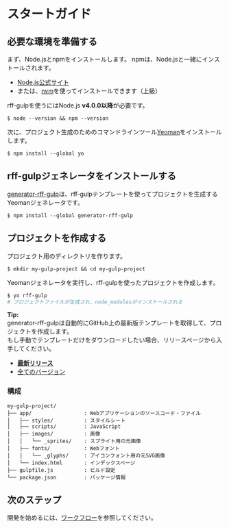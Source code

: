 # スタートガイド

## 必要な環境を準備する
まず、Node.jsとnpmをインストールします。
npmは、Node.jsと一緒にインストールされます。

- [Node.js公式サイト](https://nodejs.org)
- または、[nvm](https://github.com/creationix/nvm)を使ってインストールできます（上級）

rff-gulpを使うにはNode.js **v4.0.0以降**が必要です。
```
$ node --version && npm --version
```

次に、プロジェクト生成のためのコマンドラインツール[Yeoman](http://yeoman.io/)をインストールします。
```
$ npm install --global yo
```

## rff-gulpジェネレータをインストールする
[generator-rff-gulp](https://github.com/rakuten-frontend/generator-rff-gulp)は、rff-gulpテンプレートを使ってプロジェクトを生成するYeomanジェネレータです。
```
$ npm install --global generator-rff-gulp
```

## プロジェクトを作成する
プロジェクト用のディレクトリを作ります。
```
$ mkdir my-gulp-project && cd my-gulp-project
```

Yeomanジェネレータを実行し、rff-gulpを使ったプロジェクトを作成します。
```sh
$ yo rff-gulp
# プロジェクトファイルが生成され、node_modulesがインストールされる
```

**Tip:**  
generator-rff-gulpは自動的にGitHub上の最新版テンプレートを取得して、プロジェクトを作成します。  
もし手動でテンプレートだけをダウンロードしたい場合、リリースページから入手してください。

- **[最新リリース](https://github.com/rakuten-frontend/rff-gulp/releases/latest)**
- [全てのバージョン](https://github.com/rakuten-frontend/rff-gulp/releases)

### 構成
```
my-gulp-project/
├── app/                 : Webアプリケーションのソースコード・ファイル
│   ├── styles/          : スタイルシート
│   ├── scripts/         : JavaScript
│   ├── images/          : 画像
│   │   └── _sprites/    : スプライト用の元画像
│   ├── fonts/           : Webフォント
│   │   └── _glyphs/     : アイコンフォント用の元SVG画像
│   └── index.html       : インデックスページ
├── gulpfile.js          : ビルド設定
└── package.json         : パッケージ情報
```

## 次のステップ
開発を始めるには、[ワークフロー](workflow.md)を参照してください。
